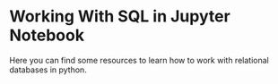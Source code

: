 # Working With SQL in Jupyter Notebook

Here you can find some resources to learn how to work with relational databases in python.
